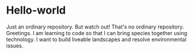 # Hello-world
Just an ordinary repository. But watch out! That's no ordinary repository.
Greetings.
I am learning to code so that I can bring species together using technology.
I want to build liveable landscapes and resolve environmental issues.
